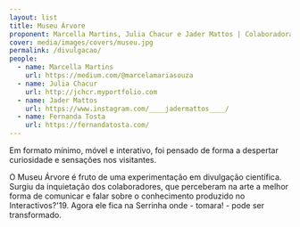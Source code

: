```yaml
---
layout: list
title: Museu Árvore
proponent: Marcella Martins, Julia Chacur e Jader Mattos | Colaboradoras Gerais
cover: media/images/covers/museu.jpg
permalink: /divulgacao/
people:
  - name: Marcella Martins
    url: https://medium.com/@marcelamariasouza
  - name: Julia Chacur
    url: http://jchcr.myportfolio.com
  - name: Jader Mattos
    url: https://www.instagram.com/____jadermattos____/
  - name: Fernanda Tosta
    url: https://fernandatosta.com/
---
```



Em formato mínimo, móvel e interativo, foi pensado de forma a despertar curiosidade e sensações nos visitantes.

O Museu Árvore é fruto de uma experimentação em divulgação científica. Surgiu da inquietação dos colaboradores, que perceberam na arte a melhor forma de comunicar e falar sobre o conhecimento produzido no Interactivos?'19. Agora ele fica na Serrinha onde - tomara! - pode ser transformado.